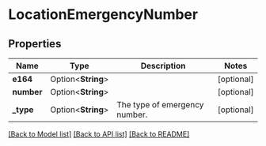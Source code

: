 # LocationEmergencyNumber

## Properties

Name | Type | Description | Notes
------------ | ------------- | ------------- | -------------
**e164** | Option<**String**> |  | [optional]
**number** | Option<**String**> |  | [optional]
**_type** | Option<**String**> | The type of emergency number. | [optional]

[[Back to Model list]](../README.md#documentation-for-models) [[Back to API list]](../README.md#documentation-for-api-endpoints) [[Back to README]](../README.md)


